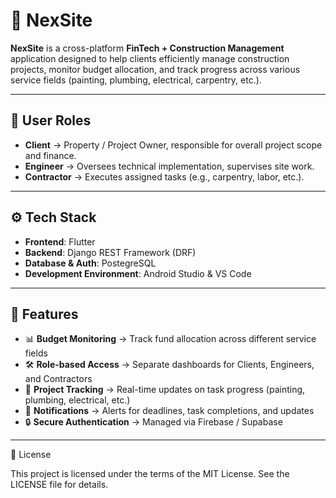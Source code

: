 # 🧾 NexSite

**NexSite** is a cross-platform **FinTech + Construction Management** application designed to help clients efficiently manage construction projects, monitor budget allocation, and track progress across various service fields (painting, plumbing, electrical, carpentry, etc.).

---

## 👥 User Roles

- **Client** → Property / Project Owner, responsible for overall project scope and finance.  
- **Engineer** → Oversees technical implementation, supervises site work.  
- **Contractor** → Executes assigned tasks (e.g., carpentry, labor, etc.).  

---

## ⚙️ Tech Stack

- **Frontend**: Flutter  
- **Backend**: Django REST Framework (DRF)  
- **Database & Auth**: PostegreSQL
- **Development Environment**: Android Studio & VS Code  

---

## 🚀 Features

- 📊 **Budget Monitoring** → Track fund allocation across different service fields  
- 🛠️ **Role-based Access** → Separate dashboards for Clients, Engineers, and Contractors  
- 📑 **Project Tracking** → Real-time updates on task progress (painting, plumbing, electrical, etc.)  
- 🔔 **Notifications** → Alerts for deadlines, task completions, and updates  
- 🔒 **Secure Authentication** → Managed via Firebase / Supabase  

---

📖 License

This project is licensed under the terms of the MIT License.
See the LICENSE file for details.
